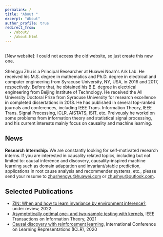 ```yaml
---
permalink: /
title: "About "
excerpt: "About"
author_profile: true
redirect_from: 
  - /about/
  - /about.html
---
```

\
\[New website\]: I could not access the old website, so just create this new one.
\
\
Shengyu Zhu is a Principal Researcher at Huawei Noah's Ark Lab. He received his M.S. degree in mathematics and Ph.D. degree in electrical and computer engineering from Syracuse University, NY, USA, in 2016 and 2017, respectively. Before that, he obtained his B.E. degree in electrical engineering from Beijing Institute of Technology. He received the All University Doctoral Prize from Syracuse University for research excellence in completed dissertations in 2018. He has published in several top-ranked journals and conferences, including IEEE Trans. Information Theory, IEEE Trans. Signal Processing, ICLR, AISTATS, ISIT, etc. Preivously he workd on some problems from information theory and statistical signal processing, and his current interests mainly focus on causality and machine learning.

News
---
**Research Internship:** We are constantly looking for self-motivated research interns. If you are interested in causality related topics, including but not limited to: causal inference and discovery, causality-inspired machine learning such as domain adaptation and invariant/stable prediction, applications in root cause analysis and recommender systems, etc., please send your resume to <zhushengyu@huawei.com> or <zhushyu@outlook.com>.

Selected Publications
---
* [ZIN: When and how to learn invariance by environment inference?](https://arxiv.org/abs/2203.05818), under review, 2022.
* [Asymptotically optimal one- and two-sample testing with kernels](http://dx.doi.org/10.1109/TIT.2021.3059267), IEEE Transactions on Information Theory, 2021
* [Causal discovery with reinforcement learning](https://openreview.net/forum?id=S1g2skStPB), International Conference on Learning Representations (ICLR), 2020
     
